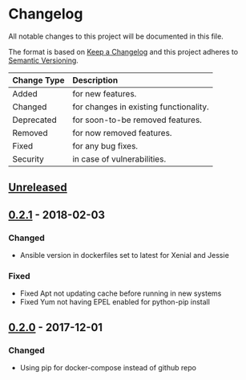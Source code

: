 # Changelog

All notable changes to this project will be documented in this file.

The format is based on [Keep a Changelog](http://keepachangelog.com/en/1.0.0/)
and this project adheres to [Semantic Versioning](http://semver.org/spec/v2.0.0.html).

| Change Type   | Description                            |
| :------------ | :------------------------------------- |
| Added         | for new features.                      |
| Changed       | for changes in existing functionality. |
| Deprecated    | for soon-to-be removed features.       |
| Removed       | for now removed features.              |
| Fixed         | for any bug fixes.                     |
| Security      | in case of vulnerabilities.            |

## [Unreleased]

## [0.2.1] - 2018-02-03

### Changed

- Ansible version in dockerfiles set to latest for Xenial and Jessie

### Fixed

- Fixed Apt not updating cache before running in new systems
- Fixed Yum not having EPEL enabled for python-pip install

## [0.2.0] - 2017-12-01

### Changed

- Using pip for docker-compose instead of github repo

[Unreleased]: https://github.com/joshuacherry/ansible-role-grafana/compare/0.2.1...HEAD
[0.2.1]: https://github.com/joshuacherry/ansible-role-grafana/compare/0.2.0...0.2.1
[0.2.0]: https://github.com/joshuacherry/ansible-role-grafana/compare/0.1.0...0.2.0